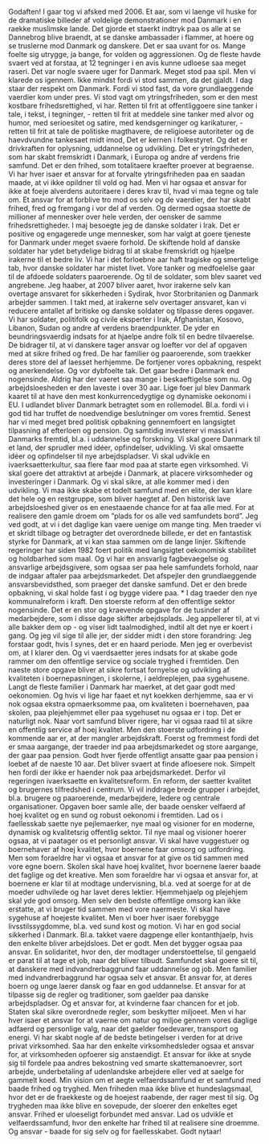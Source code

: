 Godaften! I gaar tog vi afsked med 2006. Et aar, som vi laenge vil huske for de dramatiske billeder af voldelige demonstrationer mod Danmark i en raekke muslimske lande. Det gjorde et staerkt indtryk paa os alle at se Dannebrog blive braendt, at se danske ambassader i flammer, at hoere og se truslerne mod Danmark og danskere. Det er saa uvant for os. Mange foelte sig utrygge, ja bange, for volden og aggressionen. Og de fleste havde svaert ved at forstaa, at 12 tegninger i en avis kunne udloese saa meget raseri. Det var nogle svaere uger for Danmark. Meget stod paa spil. Men vi klarede os igennem. Ikke mindst fordi vi stod sammen, da det gjaldt. I dag staar der respekt om Danmark. Fordi vi stod fast, da vore grundlaeggende vaerdier kom under pres. Vi stod vagt om ytringsfriheden, som er den mest kostbare frihedsrettighed, vi har. Retten til frit at offentliggoere sine tanker i tale, i tekst, i tegninger, - retten til frit at meddele sine tanker med alvor og humor, med serioesitet og satire, med kendsgerninger og karikaturer, - retten til frit at tale de politiske magthavere, de religioese autoriteter og de haevdvundne tankesaet midt imod, Det er kernen i folkestyret. Og det er drivkraften for oplysning, uddannelse og udvikling. Det er ytringsfriheden, som har skabt fremskridt i Danmark, i Europa og andre af verdens frie samfund. Det er den frihed, som totalitaere kraefter proever at begraense. Vi har hver isaer et ansvar for at forvalte ytringsfriheden paa en saadan maade, at vi ikke opildner til vold og had. Men vi har ogsaa et ansvar for ikke at foeje alverdens autoritaere i deres krav til, hvad vi maa tegne og tale om. Et ansvar for at forblive tro mod os selv og de vaerdier, der har skabt frihed, fred og fremgang i vor del af verden. Og dermed ogsaa stoette de millioner af mennesker over hele verden, der oensker de samme frihedsrettigheder. I maj besoegte jeg de danske soldater i Irak. Det er positive og engagerede unge mennesker, som har valgt at goere tjeneste for Danmark under meget svaere forhold. De skiftende hold af danske soldater har ydet betydelige bidrag til at skabe fremskridt og hjaelpe irakerne til et bedre liv. Vi har i det forloebne aar haft tragiske og smertelige tab, hvor danske soldater har mistet livet. Vore tanker og medfoelelse gaar til de afdoede soldaters paaroerende. Og til de soldater, som blev saaret ved angrebene. Jeg haaber, at 2007 bliver aaret, hvor irakerne selv kan overtage ansvaret for sikkerheden i Sydirak, hvor Storbritanien og Danmark arbejder sammen. I takt med, at irakerne selv overtager ansvaret, kan vi reducere antallet af britiske og danske soldater og tilpasse deres opgaver. Vi har soldater, politifolk og civile eksperter i Irak, Afghanistan, Kosovo, Libanon, Sudan og andre af verdens braendpunkter. De yder en beundringsvaerdig indsats for at hjaelpe andre folk til en bedre tilvaerelse. De bidrager til, at vi danskere tager ansvar og loefter vor del af opgaven med at sikre frihed og fred. De har familier og paaroerende, som traekker deres store del af laesset herhjemme. De fortjener vores opbakning, respekt og anerkendelse. Og vor dybfoelte tak. Det gaar bedre i Danmark end nogensinde. Aldrig har der vaeret saa mange i beskaeftigelse som nu. Og arbejdsloesheden er den laveste i over 30 aar. Lige foer jul blev Danmark kaaret til at have den mest konkurrencedygtige og dynamiske oekonomi i EU. I udlandet bliver Danmark betragtet som en rollemodel. Bl.a. fordi vi i god tid har truffet de noedvendige beslutninger om vores fremtid. Senest har vi med meget bred politisk opbakning gennemfoert en langsigtet tilpasning af efterloen og pension. Og samtidig investerer vi massivt i Danmarks fremtid, bl.a. i uddannelse og forskning. Vi skal goere Danmark til et land, der sprudler med idéer, opfindelser, udvikling. Vi skal omsaette idéer og opfindelser til nye arbejdspladser. Vi skal udvikle en ivaerksaetterkultur, saa flere faar mod paa at starte egen virksomhed. Vi skal goere det attraktivt at arbejde i Danmark, at placere virksomheder og investeringer i Danmark. Og vi skal sikre, at alle kommer med i den udvikling. Vi maa ikke skabe et todelt samfund med en elite, der kan klare det hele og en restgruppe, som bliver haegtet af. Den historisk lave arbejdsloeshed giver os en enestaaende chance for at faa alle med. For at realisere den gamle droem om ”plads for os alle ved samfundets bord”. Jeg ved godt, at vi i det daglige kan vaere uenige om mange ting. Men traeder vi et skridt tilbage og betragter det overordnede billede, er det en fantastisk styrke for Danmark, at vi kan staa sammen om de lange linjer. Skiftende regeringer har siden 1982 foert politik med langsigtet oekonomisk stabilitet og holdbarhed som maal. Og vi har en ansvarlig fagbevaegelse og ansvarlige arbejdsgivere, som ogsaa ser paa hele samfundets forhold, naar de indgaar aftaler paa arbejdsmarkedet. Det afspejler den grundlaeggende ansvarsbevidsthed, som praeger det danske samfund. Det er den brede opbakning, vi skal holde fast i og bygge videre paa. * I dag traeder den nye kommunalreform i kraft. Den stoerste reform af den offentlige sektor nogensinde. Det er en stor og kraevende opgave for de tusinder af medarbejdere, som i disse dage skifter arbejdsplads. Jeg appellerer til, at vi alle bakker dem op - og viser lidt taalmodighed, indtil alt det nye er koert i gang. Og jeg vil sige til alle jer, der sidder midt i den store forandring: Jeg forstaar godt, hvis I synes, det er en haard periode. Men jeg er overbevist om, at I klarer den. Og vi vaerdsaetter jeres indsats for at skabe gode rammer om den offentlige service og sociale tryghed i fremtiden. Den naeste store opgave bliver at sikre fortsat fornyelse og udvikling af kvaliteten i boernepasningen, i skolerne, i aeldreplejen, paa sygehusene. Langt de fleste familier i Danmark har maerket, at det gaar godt med oekonomien. Og hvis vi lige har faaet et nyt koekken derhjemme, saa er vi nok ogsaa ekstra opmaerksomme paa, om kvaliteten i boernehaven, paa skolen, paa plejehjemmet eller paa sygehuset nu ogsaa er i top. Det er naturligt nok. Naar vort samfund bliver rigere, har vi ogsaa raad til at sikre en offentlig service af hoej kvalitet. Men den stoerste udfordring i de kommende aar er, at der mangler arbejdskraft. Foerst og fremmest fordi det er smaa aargange, der traeder ind paa arbejdsmarkedet og store aargange, der gaar paa pension. Godt hver fjerde offentligt ansatte gaar paa pension i loebet af de naeste 10 aar. Det bliver svaert at finde afloesere nok. Simpelt hen fordi der ikke er haender nok paa arbejdsmarkedet. Derfor vil regeringen ivaerksaette en kvalitetsreform. En reform, der saetter kvalitet og brugernes tilfredshed i centrum. Vi vil inddrage brede grupper i arbejdet, bl.a. brugere og paaroerende, medarbejdere, ledere og centrale organisationer. Opgaven boer samle alle, der baade oensker velfaerd af hoej kvalitet og en sund og robust oekonomi i fremtiden. Lad os i faellesskab saette nye pejlemaerker, nye maal og visioner for en moderne, dynamisk og kvalitetsrig offentlig sektor. Til nye maal og visioner hoerer ogsaa, at vi paatager os et personligt ansvar. Vi skal have vuggestuer og boernehaver af hoej kvalitet, hvor boernene faar omsorg og udfordring. Men som foraeldre har vi ogsaa et ansvar for at give os tid sammen med vore egne boern. Skolen skal have hoej kvalitet, hvor boernene laerer baade det faglige og det kreative. Men som foraeldre har vi ogsaa et ansvar for, at boernene er klar til at modtage undervisning, bl.a. ved at soerge for at de moeder udhvilede og har lavet deres lektier. Hjemmehjaelp og plejehjem skal yde god omsorg. Men selv den bedste offentlige omsorg kan ikke erstatte, at vi bruger tid sammen med vore naermeste. Vi skal have sygehuse af hoejeste kvalitet. Men vi boer hver isaer forebygge livsstilssygdomme, bl.a. ved sund kost og motion. Vi har en god social sikkerhed i Danmark. Bl.a. takket vaere dagpenge eller kontanthjaelp, hvis den enkelte bliver arbejdsloes. Det er godt. Men det bygger ogsaa paa ansvar. En solidaritet, hvor den, der modtager understoettelse, til gengaeld er parat til at tage et job, naar det bliver tilbudt. Samfundet skal goere sit til, at danskere med indvandrerbaggrund faar uddannelse og job. Men familier med indvandrerbaggrund har ogsaa selv et ansvar. Et ansvar for, at deres boern og unge laerer dansk og faar en god uddannelse. Et ansvar for at tilpasse sig de regler og traditioner, som gaelder paa danske arbejdspladser. Og et ansvar for, at kvinderne faar chancen for et job. Staten skal sikre overordnede regler, som beskytter miljoeet. Men vi har hver isaer et ansvar for at vaerne om natur og miljoe gennem vores daglige adfaerd og personlige valg, naar det gaelder foedevarer, transport og energi. Vi har skabt nogle af de bedste betingelser i verden for at drive privat virksomhed. Saa har den enkelte virksomhedsleder ogsaa et ansvar for, at virksomheden opfoerer sig anstaendigt. Et ansvar for ikke at snyde sig til fordele paa andres bekostning ved smarte skattemanoevrer, sort arbejde, underbetaling af udenlandske arbejdere eller ved at saelge for gammelt koed. Min vision om et aegte velfaerdssamfund er et samfund med baade frihed og tryghed. Men friheden maa ikke blive et hundeslagsmaal, hvor det er de fraekkeste og de hoejest raabende, der rager mest til sig. Og trygheden maa ikke blive en sovepude, der sloerer den enkeltes eget ansvar. Frihed er uloeseligt forbundet med ansvar. Lad os udvikle et velfaerdssamfund, hvor den enkelte har frihed til at realisere sine droemme. Og ansvar - baade for sig selv og for faellesskabet. Godt nytaar!
